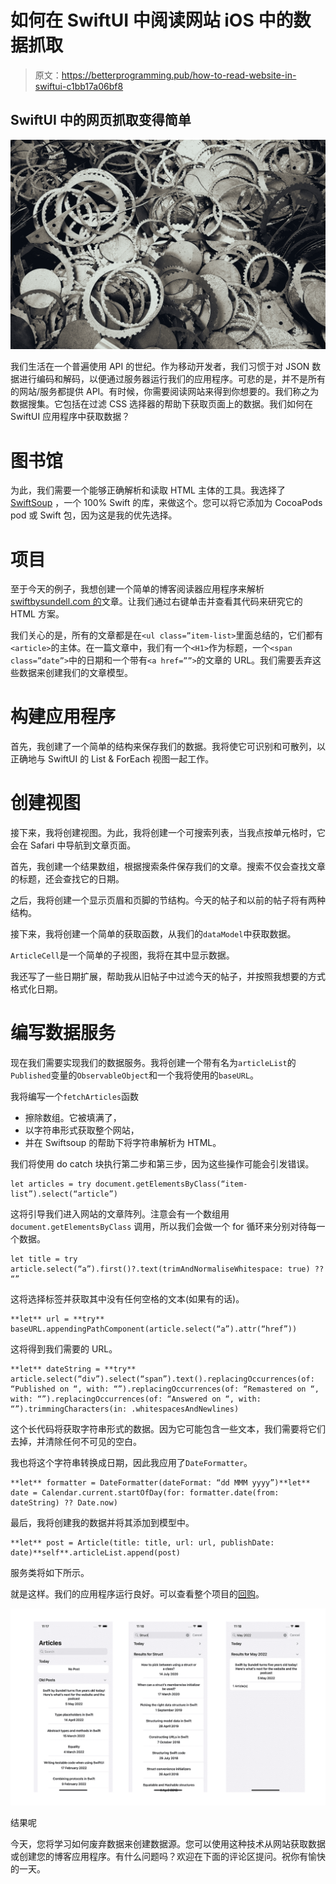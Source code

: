 # 如何在 SwiftUI 中阅读网站 iOS 中的数据抓取

> 原文：<https://betterprogramming.pub/how-to-read-website-in-swiftui-c1bb17a06bf8>

## SwiftUI 中的网页抓取变得简单

![](img/e65e5a0bd297c8d447d58977a4564816.png)

我们生活在一个普遍使用 API 的世纪。作为移动开发者，我们习惯于对 JSON 数据进行编码和解码，以便通过服务器运行我们的应用程序。可悲的是，并不是所有的网站/服务都提供 API。有时候，你需要阅读网站来得到你想要的。我们称之为数据搜集。它包括在过滤 CSS 选择器的帮助下获取页面上的数据。我们如何在 SwiftUI 应用程序中获取数据？

# 图书馆

为此，我们需要一个能够正确解析和读取 HTML 主体的工具。我选择了 [SwiftSoup](https://github.com/scinfu/SwiftSoup) ，一个 100% Swift 的库，来做这个。您可以将它添加为 CocoaPods pod 或 Swift 包，因为这是我的优先选择。

# 项目

至于今天的例子，我想创建一个简单的博客阅读器应用程序来解析 [swiftbysundell.com 的](https://www.swiftbysundell.com)文章。让我们通过右键单击并查看其代码来研究它的 HTML 方案。

我们关心的是，所有的文章都是在`<ul class=”item-list>`里面总结的，它们都有`<article>`的主体。在一篇文章中，我们有一个`<H1>`作为标题，一个`<span class=”date”>`中的日期和一个带有`<a href=””>`的文章的 URL。我们需要丢弃这些数据来创建我们的文章模型。

# 构建应用程序

首先，我创建了一个简单的结构来保存我们的数据。我将使它可识别和可散列，以正确地与 SwiftUI 的 List & ForEach 视图一起工作。

# 创建视图

接下来，我将创建视图。为此，我将创建一个可搜索列表，当我点按单元格时，它会在 Safari 中导航到文章页面。

首先，我创建一个结果数组，根据搜索条件保存我们的文章。搜索不仅会查找文章的标题，还会查找它的日期。

之后，我将创建一个显示页眉和页脚的节结构。今天的帖子和以前的帖子将有两种结构。

接下来，我将创建一个简单的获取函数，从我们的`dataModel`中获取数据。

`ArticleCell`是一个简单的子视图，我将在其中显示数据。

我还写了一些日期扩展，帮助我从旧帖子中过滤今天的帖子，并按照我想要的方式格式化日期。

# 编写数据服务

现在我们需要实现我们的数据服务。我将创建一个带有名为`articleList`的`Published`变量的`ObservableObject`和一个我将使用的`baseURL`。

我将编写一个`fetchArticles`函数

*   擦除数组。它被填满了，
*   以字符串形式获取整个网站，
*   并在 Swiftsoup 的帮助下将字符串解析为 HTML。

我们将使用 do catch 块执行第二步和第三步，因为这些操作可能会引发错误。

```
let articles = try document.getElementsByClass(“item-list”).select(“article”)
```

这将引导我们进入网站的文章阵列。注意会有一个数组用`document.getElementsByClass` 调用，所以我们会做一个 for 循环来分别对待每一个数据。

```
let title = try article.select(“a”).first()?.text(trimAndNormaliseWhitespace: true) ?? “”
```

这将选择标签并获取其中没有任何空格的文本(如果有的话)。

```
**let** url = **try** baseURL.appendingPathComponent(article.select(“a”).attr(“href”))
```

这将得到我们需要的 URL。

```
**let** dateString = **try** article.select(“div”).select(“span”).text().replacingOccurrences(of: “Published on “, with: “”).replacingOccurrences(of: “Remastered on “, with: “”).replacingOccurrences(of: “Answered on “, with: “”).trimmingCharacters(in: .whitespacesAndNewlines)
```

这个长代码将获取字符串形式的数据。因为它可能包含一些文本，我们需要将它们去掉，并清除任何不可见的空白。

我也将这个字符串转换成日期，因此我应用了`DateFormatter`。

```
**let** formatter = DateFormatter(dateFormat: “dd MMM yyyy”)**let** date = Calendar.current.startOfDay(for: formatter.date(from: dateString) ?? Date.now)
```

最后，我将创建我的数据并将其添加到模型中。

```
**let** post = Article(title: title, url: url, publishDate: date)**self**.articleList.append(post)
```

服务类将如下所示。

就是这样。我们的应用程序运行良好。可以查看整个项目的[回购](https://github.com/egrimo/WebDataScraper)。

![](img/16af486ac3e91880e9bb8f8be50a0713.png)

结果呢

今天，您将学习如何废弃数据来创建数据源。您可以使用这种技术从网站获取数据或创建您的博客应用程序。有什么问题吗？欢迎在下面的评论区提问。祝你有愉快的一天。